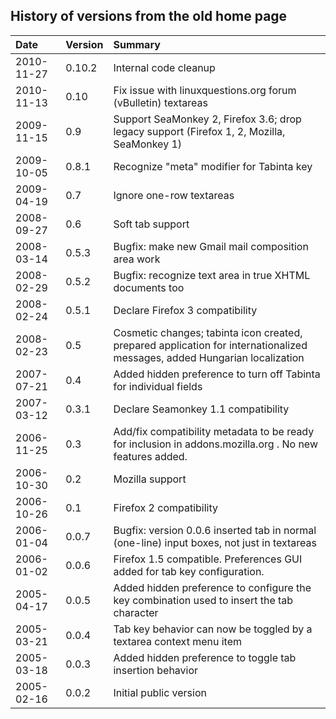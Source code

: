 ## History of versions from the old home page ##

| **Date** | **Version** | **Summary** |
|:---------|:------------|:------------|
| 2010-11-27 | 0.10.2 | Internal code cleanup |
| 2010-11-13 | 0.10 | Fix issue with linuxquestions.org forum (vBulletin) textareas |
| 2009-11-15 | 0.9 | Support SeaMonkey 2, Firefox 3.6; drop legacy support (Firefox 1, 2, Mozilla, SeaMonkey 1) |
| 2009-10-05 | 0.8.1 | Recognize "meta" modifier for Tabinta key |
| 2009-04-19 | 0.7 | Ignore one-row textareas |
| 2008-09-27 | 0.6 | Soft tab support |
| 2008-03-14 | 0.5.3 | Bugfix: make new Gmail mail composition area work |
| 2008-02-29 | 0.5.2 | Bugfix: recognize text area in true XHTML documents too |
| 2008-02-24 | 0.5.1 | Declare Firefox 3 compatibility |
| 2008-02-23 | 0.5 | Cosmetic changes; tabinta icon created, prepared application for internationalized messages, added Hungarian localization |
| 2007-07-21 | 0.4 | Added hidden preference to turn off Tabinta for individual fields |
| 2007-03-12 | 0.3.1 | Declare Seamonkey 1.1 compatibility |
| 2006-11-25 | 0.3 | Add/fix compatibility metadata to be ready for inclusion in addons.mozilla.org . No new features added. |
| 2006-10-30 | 0.2 | Mozilla support |
| 2006-10-26 | 0.1 | Firefox 2 compatibility |
| 2006-01-04 | 0.0.7 | Bugfix: version 0.0.6 inserted tab in normal (one-line) input boxes, not just in textareas |
| 2006-01-02 | 0.0.6 | Firefox 1.5 compatible. Preferences GUI added for tab key configuration. |
| 2005-04-17 | 0.0.5 | Added hidden preference to configure the key combination used to insert the tab character |
| 2005-03-21 | 0.0.4 | Tab key behavior can now be toggled by a textarea context menu item |
| 2005-03-18 | 0.0.3 | Added hidden preference to toggle tab insertion behavior |
| 2005-02-16 | 0.0.2 | Initial public version |